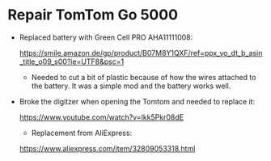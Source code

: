 # Repair TomTom Go 5000

* Replaced battery with Green Cell PRO AHA11111008:

  https://smile.amazon.de/gp/product/B07M8Y1QXF/ref=ppx_yo_dt_b_asin_title_o09_s00?ie=UTF8&psc=1

  * Needed to cut a bit of plastic because of how the wires attached to the battery. It was a simple mod and the battery works well.

* Broke the digitzer when opening the Tomtom and needed to replace it:

  https://www.youtube.com/watch?v=Ikk5Pkr08dE
  
  * Replacement from AliExpress:
  
  https://www.aliexpress.com/item/32809053318.html
